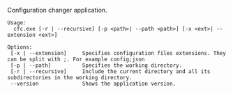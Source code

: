 Configuration changer application.

    Usage:
      cfc.exe [-r | --recursive] [-p <path>| --path <path>] [-x <ext>| --extension <ext>]

    Options:
     [-x | --extension]     Specifies configuration files extensions. They can be split with ;. For example config;json
     [-p | --path]          Specifies the working directory.
     [-r | --recursive]     Include the current directory and all its subdirectories in the working directory.
     --version              Shows the application version.
